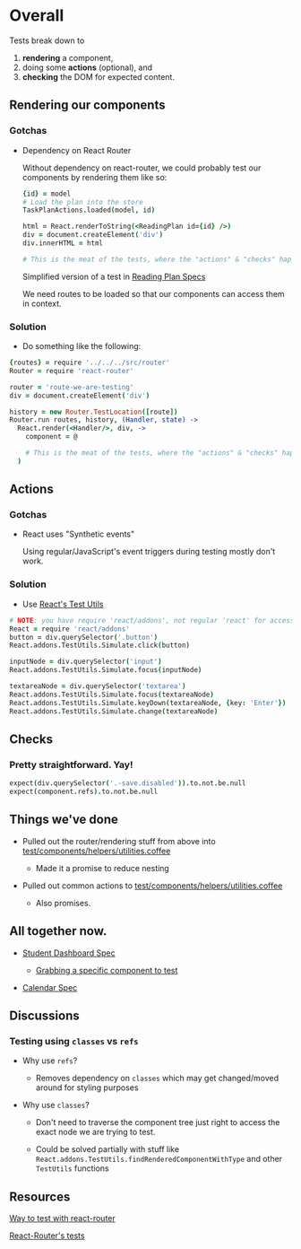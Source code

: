 # Overall

Tests break down to

1. **rendering** a component,
1. doing some **actions** (optional), and
1. **checking** the DOM for expected content.

## Rendering our components

### Gotchas

* Dependency on React Router

  Without dependency on react-router, we could probably test our components by rendering them like so:

  ```coffee
  {id} = model
  # Load the plan into the store
  TaskPlanActions.loaded(model, id)

  html = React.renderToString(<ReadingPlan id={id} />)
  div = document.createElement('div')
  div.innerHTML = html

  # This is the meat of the tests, where the "actions" & "checks" happen
  ```

  Simplified version of a test in [Reading Plan Specs](https://github.com/openstax/tutor-js/blob/master/test/components/reading-plan.spec.coffee)

  We need routes to be loaded so that our components can access them in context.

### Solution

  * Do something like the following:

  ```coffee
  {routes} = require '../../../src/router'
  Router = require 'react-router'

  router = 'route-we-are-testing'
  div = document.createElement('div')

  history = new Router.TestLocation([route])
  Router.run routes, history, (Handler, state) ->
    React.render(<Handler/>, div, ->
      component = @

      # This is the meat of the tests, where the "actions" & "checks" happen
    )
  ```

## Actions

### Gotchas

  * React uses "Synthetic events"

    Using regular/JavaScript's event triggers during testing mostly don't work.

### Solution

  * Use [React's Test Utils](https://facebook.github.io/react/docs/test-utils.html#simulate)

  ```coffee
  # NOTE: you have require 'react/addons', not regular 'react' for access to React.addons
  React = require 'react/addons'
  button = div.querySelector('.button')
  React.addons.TestUtils.Simulate.click(button)

  inputNode = div.querySelector('input')
  React.addons.TestUtils.Simulate.focus(inputNode)

  textareaNode = div.querySelector('textarea')
  React.addons.TestUtils.Simulate.focus(textareaNode)
  React.addons.TestUtils.Simulate.keyDown(textareaNode, {key: 'Enter'})
  React.addons.TestUtils.Simulate.change(textareaNode)

  ```

## Checks

### Pretty straightforward. Yay!

  ```coffee
  expect(div.querySelector('.-save.disabled')).to.not.be.null
  expect(component.refs).to.not.be.null
  ```

## Things we've done

* Pulled out the router/rendering stuff from above into [test/components/helpers/utilities.coffee](https://github.com/openstax/tutor-js/blob/master/test/components/helpers/utilities.coffee#L11-L33)

  * Made it a promise to reduce nesting

* Pulled out common actions to [test/components/helpers/utilities.coffee](https://github.com/openstax/tutor-js/blob/master/test/components/helpers/utilities.coffee#L70)

  * Also promises.

## All together now.

* [Student Dashboard Spec](https://github.com/openstax/tutor-js/blob/master/test/components/student-dashboard.spec.coffee)

  * [Grabbing a specific component to test](https://github.com/openstax/tutor-js/blob/master/test/components/student-dashboard.spec.coffee#L20)

* [Calendar Spec](https://github.com/openstax/tutor-js/blob/master/test/components/course-calendar.spec.coffee)


## Discussions

### Testing using `classes` vs `refs`

  * Why use `refs`?

    * Removes dependency on `classes` which may get changed/moved around for styling purposes

  * Why use `classes`?

    * Don't need to traverse the component tree just right to access the exact node we are trying to test.

    * Could be solved partially with stuff like `React.addons.TestUtils.findRenderedComponentWithType` and other `TestUtils` functions


## Resources

[Way to test with react-router](https://gist.github.com/wayoutmind/76e17f07409be07ffdcb)

[React-Router's tests](https://github.com/rackt/react-router/tree/master/modules/__tests__)
